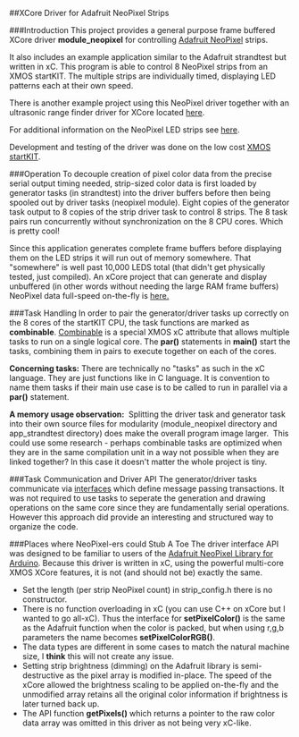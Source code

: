 ##XCore Driver for Adafruit NeoPixel Strips

###Introduction
This project provides a general purpose frame buffered XCore driver **module_neopixel** for controlling [Adafruit NeoPixel](http://www.adafruit.com/category/37_168) strips.

It also includes an example application similar to the Adafruit strandtest but written in xC.  This program is able to control 8 NeoPixel strips from an XMOS startKIT.  The multiple strips are individually timed, displaying LED patterns each at their own speed.

There is another example project using this NeoPixel driver together with an ultrasonic range finder driver for XCore located [here](https://github.com/teachop/xcore_ping).

For additional information on the NeoPixel LED strips see [here](http://learn.adafruit.com/adafruit-neopixel-uberguide/overview).

Development and testing of the driver was done on the low cost [XMOS startKIT](http://www.xmos.com/en/startkit).

###Operation
To decouple creation of pixel color data from the precise serial output timing needed, strip-sized color data is first loaded by generator tasks (in strandtest) into the driver buffers before then being spooled out by driver tasks (neopixel module).  Eight copies of the generator task output to 8 copies of the strip driver task to control 8 strips.  The 8 task pairs run concurrently without synchronization on the 8 CPU cores.  Which is pretty cool!

Since this application generates complete frame buffers before displaying them on the LED strips it will run out of memory somewhere.  That "somewhere" is well past 10,000 LEDS total (that didn't get physically tested, just compiled).  An xCore project that can generate and display unbuffered (in other words without needing the large RAM frame buffers) NeoPixel data full-speed on-the-fly is [here.](https://github.com/teachop/xcore_neopixel_leds)

###Task Handling
In order to pair the generator/driver tasks up correctly on the 8 cores of the startKIT CPU, the task functions are marked as **combinable**.  [Combinable](https://www.xmos.com/en/published/how-define-and-use-combinable-function?secure=1) is a special XMOS xC attribute that allows multiple tasks to run on a single logical core.  The **par()** statements in **main()** start the tasks, combining them in pairs to execute together on each of the cores.

**Concerning tasks:** There are technically no "tasks" as such in the xC language. They are just functions like in C language. It is convention to name them tasks if their main use case is to be called to run in parallel via a **par()** statement.

**A memory usage observation:**  Splitting the driver task and generator task into their own source files for modularity (module_neopixel directory and app_strandtest directory) does make the overall program image larger.  This could use some research - perhaps combinable tasks are optimized when they are in the same compilation unit in a way not possible when they are linked together?  In this case it doesn't matter the whole project is tiny.

###Task Communication and Driver API
The generator/driver tasks communicate via [interfaces](https://www.xmos.com/en/published/how-communicate-between-tasks-interfaces?secure=1) which define message passing transactions.  It was not required to use tasks to seperate the generation and drawing operations on the same core since they are fundamentally serial operations.  However this approach did provide an interesting and structured way to organize the code.

###Places where NeoPixel-ers could Stub A Toe
The driver interface API was designed to be familiar to users of the [Adafruit NeoPixel Library for Arduino](https://github.com/adafruit/Adafruit_NeoPixel).  Because this driver is written in xC, using the powerful multi-core XMOS XCore features, it is not (and should not be) exactly the same.
- Set the length (per strip NeoPixel count) in strip_config.h there is no constructor.
- There is no function overloading in xC (you can use C++ on xCore but I wanted to go all-xC).  Thus the interface for **setPixelColor()** is the same as the Adafruit function when the color is packed, but when using r,g,b parameters the name becomes **setPixelColorRGB()**.
- The data types are different in some cases to match the natural machine size, I **think** this will not create any issue.
- Setting strip brightness (dimming) on the Adafruit library is semi-destructive as the pixel array is modified in-place.  The speed of the xCore allowed the brightness scaling to be applied on-the-fly and the unmodified array retains all the original color information if brightness is later turned back up.
- The API function **getPixels()** which returns a pointer to the raw color data array was omitted in this driver as not being very xC-like.
